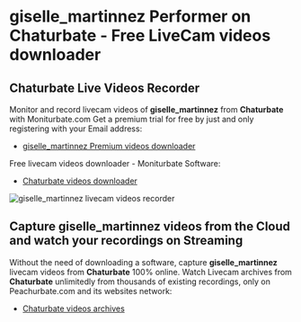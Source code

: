 # giselle_martinnez Performer on Chaturbate - Free LiveCam videos downloader

## Chaturbate Live Videos Recorder

Monitor and record livecam videos of **giselle_martinnez** from **Chaturbate** with Moniturbate.com
Get a premium trial for free by just and only registering with your Email address:
* [giselle_martinnez Premium videos downloader](https://moniturbate.com/request-demo-licence-key.html)

Free livecam videos downloader - Moniturbate Software:
* [Chaturbate videos downloader](https://moniturbate.com/moniturbate-download-software.html)

![giselle_martinnez livecam videos recorder](https://peachurnet.com/templates/moniturbate-software.png)


## Capture giselle_martinnez videos from the Cloud and watch your recordings on Streaming

Without the need of downloading a software, capture **giselle_martinnez** livecam videos from **Chaturbate** 100% online.
Watch Livecam archives from **Chaturbate** unlimitedly from thousands of existing recordings, only on Peachurbate.com and its websites network:
* [Chaturbate videos archives](https://peachurnet.com/)